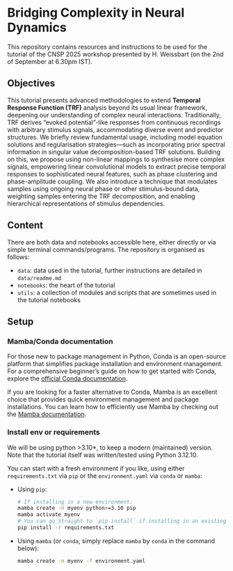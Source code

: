 # Bridging Complexity in Neural Dynamics

This repository contains resources and instructions to be used for the tutorial of the CNSP 2025 workshop presented by H. Weissbart (on the 2nd of September at 6.30pm IST).

## Objectives

This tutorial presents advanced methodologies to extend **Temporal Response Function (TRF)** analysis beyond
its usual linear framework, deepening our understanding of complex neural interactions. Traditionally,
TRF derives “evoked potential”-like responses from continuous recordings with arbitrary stimulus signals,
accommodating diverse event and predictor structures. We briefly review fundamental usage, including model
equation solutions and regularisation strategies—such as incorporating prior spectral information in singular
value decomposition-based TRF solutions.
Building on this, we propose using non-linear mappings to synthesise more complex signals, empowering linear
convolutional models to extract precise temporal responses to sophisticated neural features, such as phase
clustering and phase-amplitude coupling. We also introduce a technique that modulates samples
using ongoing neural phase or other stimulus-bound data, weighting samples entering the TRF decomposition,
and enabling hierarchical representations of stimulus dependencies.

## Content

There are both data and notebooks accessible here, either directly or via simple terminal commands/programs. The repository is organised as follows:

- `data`: data used in the tutorial, further instructions are detailed in `data/readme.md`
- `notebooks`: the heart of the tutorial
- `utils`: a collection of modules and scripts that are sometimes used in the tutorial notebooks

## Setup

### Mamba/Conda documentation

For those new to package management in Python, Conda is an open-source platform that simplifies package installation and environment management. For a comprehensive beginner’s guide on how to get started with Conda, explore the [official Conda documentation](https://docs.conda.io/projects/conda/en/latest/user-guide/getting-started.html).

If you are looking for a faster alternative to Conda, Mamba is an excellent choice that provides quick environment management and package installations. You can learn how to efficiently use Mamba by checking out the [Mamba documentation](https://mamba.readthedocs.io/en/latest/).

### Install env or requirements

We will be using python >3.10*, to keep a modern (maintained) version. Note that the tutorial itself was written/tested using Python 3.12.10.

You can start with a fresh environment if you like, using either `requirements.txt` via `pip` or the `environment.yaml` via `conda` or `mamba`:

- Using `pip`:
  ```bash
  # If installing in a new environment:
  mamba create -n myenv python>=3.10 pip 
  mamba activate myenv
  # You can go straight to `pip install` if installing in an existing env:
  pip install -r requirements.txt
  ```

- Using `mamba` (or `conda`, simply replace `mamba` by `conda` in the command below):
  ```bash
  mamba create -n myenv -f environment.yaml
  ```

